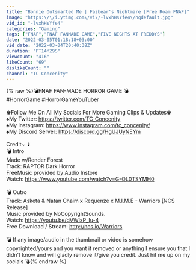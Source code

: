 ```yaml
---
title: "Bonnie Outsmarted Me | Fazbear's Nightmare [Free Roam FNAF]"
image: "https:\/\/i.ytimg.com\/vi\/-lvxhHsYfe4\/hqdefault.jpg"
vid_id: "-lvxhHsYfe4"
categories: "Gaming"
tags: ["FNAF","FNAF FANMADE GAME","FIVE NIGHTS AT FREDDYS"]
date: "2022-03-05T01:18:18+03:00"
vid_date: "2022-03-04T20:40:38Z"
duration: "PT14M29S"
viewcount: "416"
likeCount: "69"
dislikeCount: ""
channel: "TC Concenity"
---
```

{% raw %}💣FNAF FAN-MADE HORROR GAME 💣 <br />#HorrorGame #HorrorGameYouTuber <br /><br />♚Follow Me On All My Socials For More Gaming Clips &amp; Updates♚ <br />♠︎My Twitter: <a rel="nofollow" target="blank" href="https://twitter.com/TC_Concenity">https://twitter.com/TC_Concenity</a><br />♠︎My Instagram: <a rel="nofollow" target="blank" href="https://www.instagram.com/tc_concenity/">https://www.instagram.com/tc_concenity/</a><br />♠︎My Discord Server: <a rel="nofollow" target="blank" href="https://discord.gg/HgUJUyNEYm">https://discord.gg/HgUJUyNEYm</a><br /><br />Credit~ ♝<br />💣 Intro <br />Made w/Render Forest <br />Track: RAPTOR Dark Horror <br />FreeMusic provided by Audio Instore<br />Watch: <a rel="nofollow" target="blank" href="https://www.youtube.com/watch?v=G-OL0TSYMH0">https://www.youtube.com/watch?v=G-OL0TSYMH0</a><br /><br />💣 Outro <br />Track: Asketa &amp; Natan Chaim x Requenze x M.I.M.E - Warriors [NCS Release]<br />Music provided by NoCopyrightSounds.<br />Watch: <a rel="nofollow" target="blank" href="https://youtu.be/dVWlxP_Iu-4">https://youtu.be/dVWlxP_Iu-4</a><br />Free Download / Stream: <a rel="nofollow" target="blank" href="http://ncs.io/Warriors">http://ncs.io/Warriors</a><br /><br />💣 If any image/audio in the thumbnail or video is somehow copyrighted/yours and you want it removed or anything I ensure you that I didn't know and will gladly remove it/give you credit. Just hit me up on my socials 💣{% endraw %}
